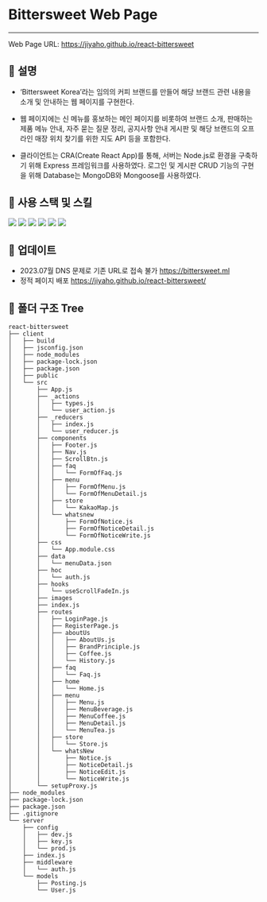 # Bittersweet Web Page

---

Web Page URL: https://jiyaho.github.io/react-bittersweet

## 🔷 설명

- ‘Bittersweet Korea’라는 임의의 커피 브랜드를 만들어 해당 브랜드 관련 내용을 소개 및 안내하는 웹 페이지를 구현한다.

- 웹 페이지에는 신 메뉴를 홍보하는 메인 페이지를 비롯하여 브랜드 소개, 판매하는 제품 메뉴 안내, 자주 묻는 질문 정리, 공지사항 안내 게시판 및 해당 브랜드의 오프라인 매장 위치 찾기를 위한 지도 API 등을 포함한다.

- 클라이언트는 CRA(Create React App)를 통해, 서버는 Node.js로 환경을 구축하기 위해 Express 프레임워크를 사용하였다. 로그인 및 게시판 CRUD 기능의 구현을 위해 Database는 MongoDB와 Mongoose를 사용하였다.

## 🔷 사용 스택 및 스킬

<div>
    <img src="https://img.shields.io/badge/React-61DAFB?style=for-the-badge&logo=React&logoColor=black" />
    <img src="https://img.shields.io/badge/JavaScript-F7DF1E?style=for-the-badge&logo=JavaScript&logoColor=black" />
    <img src="https://img.shields.io/badge/Redux-764ABC?style=for-the-badge&logo=Redux&logoColor=white" />
    <img src="https://img.shields.io/badge/Node.js-339933?style=for-the-badge&logo=Node.js&logoColor=white" />
    <img src="https://img.shields.io/badge/express-000000?style=for-the-badge&logo=express&logoColor=white" />
    <img src="https://img.shields.io/badge/MongoDB-47A248?style=for-the-badge&logo=MongoDB&logoColor=white" />
</div>

## 🔷 업데이트

- 2023.07월 DNS 문제로 기존 URL로 접속 불가 https://bittersweet.ml
- 정적 페이지 배포 https://jiyaho.github.io/react-bittersweet/

## 🔷 폴더 구조 Tree

```markup
react-bittersweet
├── client
│   ├── build
│   ├── jsconfig.json
│   ├── node_modules
│   ├── package-lock.json
│   ├── package.json
│   ├── public
│   └── src
│       ├── App.js
│       ├── _actions
│       │   ├── types.js
│       │   └── user_action.js
│       ├── _reducers
│       │   ├── index.js
│       │   └── user_reducer.js
│       ├── components
│       │   ├── Footer.js
│       │   ├── Nav.js
│       │   ├── ScrollBtn.js
│       │   ├── faq
│       │   │   └── FormOfFaq.js
│       │   ├── menu
│       │   │   ├── FormOfMenu.js
│       │   │   └── FormOfMenuDetail.js
│       │   ├── store
│       │   │   └── KakaoMap.js
│       │   └── whatsnew
│       │       ├── FormOfNotice.js
│       │       ├── FormOfNoticeDetail.js
│       │       └── FormOfNoticeWrite.js
│       ├── css
│       │   └── App.module.css
│       ├── data
│       │   └── menuData.json
│       ├── hoc
│       │   └── auth.js
│       ├── hooks
│       │   └── useScrollFadeIn.js
│       ├── images
│       ├── index.js
│       ├── routes
│       │   ├── LoginPage.js
│       │   ├── RegisterPage.js
│       │   ├── aboutUs
│       │   │   ├── AboutUs.js
│       │   │   ├── BrandPrinciple.js
│       │   │   ├── Coffee.js
│       │   │   └── History.js
│       │   ├── faq
│       │   │   └── Faq.js
│       │   ├── home
│       │   │   └── Home.js
│       │   ├── menu
│       │   │   ├── Menu.js
│       │   │   ├── MenuBeverage.js
│       │   │   ├── MenuCoffee.js
│       │   │   ├── MenuDetail.js
│       │   │   └── MenuTea.js
│       │   ├── store
│       │   │   └── Store.js
│       │   └── whatsNew
│       │       ├── Notice.js
│       │       ├── NoticeDetail.js
│       │       ├── NoticeEdit.js
│       │       └── NoticeWrite.js
│       └── setupProxy.js
├── node_modules
├── package-lock.json
├── package.json
├── .gitignore
└── server
    ├── config
    │   ├── dev.js
    │   ├── key.js
    │   └── prod.js
    ├── index.js
    ├── middleware
    │   └── auth.js
    └── models
        ├── Posting.js
        └── User.js
```
